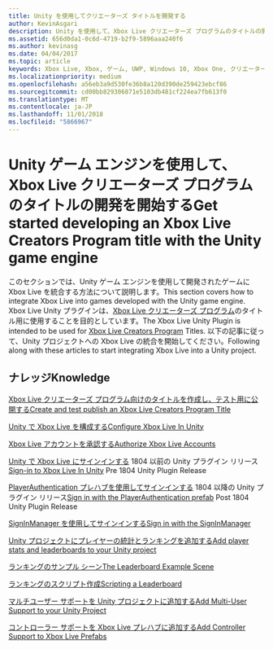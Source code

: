 ```yaml
---
title: Unity を使用してクリエーターズ タイトルを開発する
author: KevinAsgari
description: Unity を使用して、Xbox Live クリエーターズ プログラムのタイトルの開発を開始する
ms.assetid: 656d0da1-0c6d-4719-b2f9-5896aaa240f6
ms.author: kevinasg
ms.date: 04/04/2017
ms.topic: article
keywords: Xbox Live, Xbox, ゲーム, UWP, Windows 10, Xbox One, クリエーター
ms.localizationpriority: medium
ms.openlocfilehash: a56eb3a9d530fe36b8a120d390de259423ebcf86
ms.sourcegitcommit: cd00bb829306871e5103db481cf224ea7fb613f0
ms.translationtype: MT
ms.contentlocale: ja-JP
ms.lasthandoff: 11/01/2018
ms.locfileid: "5866967"
---
```

# <a name="get-started-developing-an-xbox-live-creators-program-title-with-the-unity-game-engine"></a><span data-ttu-id="217d9-104">Unity ゲーム エンジンを使用して、Xbox Live クリエーターズ プログラムのタイトルの開発を開始する</span><span class="sxs-lookup"><span data-stu-id="217d9-104">Get started developing an Xbox Live Creators Program title with the Unity game engine</span></span>

<span data-ttu-id="217d9-105">このセクションでは、Unity ゲーム エンジンを使用して開発されたゲームに Xbox Live を統合する方法について説明します。</span><span class="sxs-lookup"><span data-stu-id="217d9-105">This section covers how to integrate Xbox Live into games developed with the Unity game engine.</span></span> <span data-ttu-id="217d9-106">Xbox Live Unity プラグインは、[Xbox Live クリエーターズ プログラム](../developer-program-overview.md#xbox-live-creators-program)のタイトル用に使用することを目的としています。</span><span class="sxs-lookup"><span data-stu-id="217d9-106">The Xbox Live Unity Plugin is intended to be used for [Xbox Live Creators Program](../developer-program-overview.md#xbox-live-creators-program) Titles.</span></span> <span data-ttu-id="217d9-107">以下の記事に従って、Unity プロジェクトへの Xbox Live の統合を開始してください。</span><span class="sxs-lookup"><span data-stu-id="217d9-107">Following along with these articles to start integrating Xbox Live into a Unity project.</span></span>

## <a name="knowledge"></a><span data-ttu-id="217d9-108">ナレッジ</span><span class="sxs-lookup"><span data-stu-id="217d9-108">Knowledge</span></span>

[<span data-ttu-id="217d9-109">Xbox Live クリエーターズ プログラム向けのタイトルを作成し、テスト用に公開する</span><span class="sxs-lookup"><span data-stu-id="217d9-109">Create and test publish an Xbox Live Creators Program Title</span></span>](create-and-test-a-new-creators-title.md)

[<span data-ttu-id="217d9-110">Unity で Xbox Live を構成する</span><span class="sxs-lookup"><span data-stu-id="217d9-110">Configure Xbox Live In Unity</span></span>](configure-xbox-live-in-unity.md)

[<span data-ttu-id="217d9-111">Xbox Live アカウントを承認する</span><span class="sxs-lookup"><span data-stu-id="217d9-111">Authorize Xbox Live Accounts</span></span>](authorize-xbox-live-accounts.md)

<span data-ttu-id="217d9-112">[Unity で Xbox Live にサインインする](unity-prefabs-and-sign-in.md) 1804 以前の Unity プラグイン リリース</span><span class="sxs-lookup"><span data-stu-id="217d9-112">[Sign-in to Xbox Live In Unity](unity-prefabs-and-sign-in.md) Pre 1804 Unity Plugin Release</span></span>

<span data-ttu-id="217d9-113">[PlayerAuthentication プレハブを使用してサインインする](playerauthentication-prefab-sign-in.md) 1804 以降の Unity プラグイン リリース</span><span class="sxs-lookup"><span data-stu-id="217d9-113">[Sign in with the PlayerAuthentication prefab](playerauthentication-prefab-sign-in.md)  Post 1804 Unity Plugin Release</span></span>

[<span data-ttu-id="217d9-114">SignInManager を使用してサインインする</span><span class="sxs-lookup"><span data-stu-id="217d9-114">Sign in with the SignInManager</span></span>](sign-in-manager.md)

[<span data-ttu-id="217d9-115">Unity プロジェクトにプレイヤーの統計とランキングを追加する</span><span class="sxs-lookup"><span data-stu-id="217d9-115">Add player stats and leaderboards to your Unity project</span></span>](add-stats-and-leaderboards-in-unity.md)

[<span data-ttu-id="217d9-116">ランキングのサンプル シーン</span><span class="sxs-lookup"><span data-stu-id="217d9-116">The Leaderboard Example Scene</span></span>](setup-leaderboard-example-scene.md)

[<span data-ttu-id="217d9-117">ランキングのスクリプト作成</span><span class="sxs-lookup"><span data-stu-id="217d9-117">Scripting a Leaderboard</span></span>](unity-leaderboard-from-scratch.md)

[<span data-ttu-id="217d9-118">マルチユーザー サポートを Unity プロジェクトに追加する</span><span class="sxs-lookup"><span data-stu-id="217d9-118">Add Multi-User Support to your Unity Project</span></span>](add-multi-user-support.md)

[<span data-ttu-id="217d9-119">コントローラー サポートを Xbox Live プレハブに追加する</span><span class="sxs-lookup"><span data-stu-id="217d9-119">Add Controller Support to Xbox Live Prefabs</span></span>](add-controller-support-to-xbox-live-prefabs.md)
